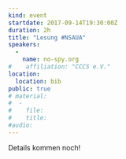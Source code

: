 ```yaml
---
kind: event
startdate: 2017-09-14T19:30:00Z
duration: 2h
title: "Lesung #NSAUA"
speakers:
  -
    name: no-spy.org
#    affiliation: "CCCS e.V."
location:
  location: bib
public: true
# material:
#  -
#    file:
#    title:
#audio:
---
```

Details kommen noch!
